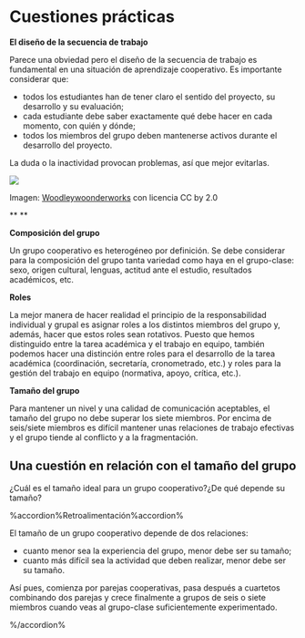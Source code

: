 
# Cuestiones prácticas

**El diseño de la secuencia de trabajo**

Parece una obviedad pero el diseño de la secuencia de trabajo es fundamental en una situación de aprendizaje cooperativo. Es importante considerar que:

- todos los estudiantes han de tener claro el sentido del proyecto, su desarrollo y su evaluación;
- cada estudiante debe saber exactamente qué debe hacer en cada momento, con quién y dónde;
- todos los miembros del grupo deben mantenerse activos durante el desarrollo del proyecto.

La duda o la inactividad provocan problemas, así que mejor evitarlas.

![](https://github.com/catedu/abp/blob/master/img/6e696ecc836f735f74656c65766973696fcc816e.jpg)

Imagen: [Woodleywoonderworks](http://www.flickr.com/photos/wwworks/5105427656/) con licencia CC by 2.0

** **

**Composición del grupo**

Un grupo cooperativo es heterogéneo por definición. Se debe considerar para la composición del grupo tanta variedad como haya en el grupo-clase: sexo, origen cultural, lenguas, actitud ante el estudio, resultados académicos, etc.

**Roles**

La mejor manera de hacer realidad el principio de la responsabilidad individual y grupal es asignar roles a los distintos miembros del grupo y, además, hacer que estos roles sean rotativos. Puesto que hemos distinguido entre la tarea académica y el trabajo en equipo, también podemos hacer una distinción entre roles para el desarrollo de la tarea académica (coordinación, secretaría, cronometrado, etc.) y roles para la gestión del trabajo en equipo (normativa, apoyo, crítica, etc.).

**Tamaño del grupo**

Para mantener un nivel y una calidad de comunicación aceptables, el tamaño del grupo no debe superar los siete miembros. Por encima de seis/siete miembros es difícil mantener unas relaciones de trabajo efectivas y el grupo tiende al conflicto y a la fragmentación.

## Una cuestión en relación con el tamaño del grupo

¿Cuál es el tamaño ideal para un grupo cooperativo?¿De qué depende su tamaño?

%accordion%Retroalimentación%accordion%

El tamaño de un grupo cooperativo depende de dos relaciones:

- cuanto menor sea la experiencia del grupo, menor debe ser su tamaño;
- cuanto más difícil sea la actividad que deben realizar, menor debe ser su tamaño.

Así pues, comienza por parejas cooperativas, pasa después a cuartetos combinando dos parejas y crece finalmente a grupos de seis o siete miembros cuando veas al grupo-clase suficientemente experimentado.

%/accordion%